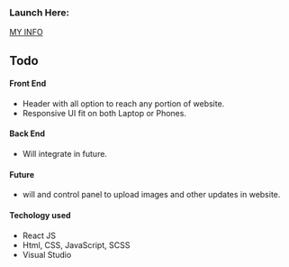 ### Launch Here:
[MY INFO](https://hexagonscaffolding.com/#/)

## Todo

#### Front End
* Header with all option to reach any portion of website.
* Responsive UI fit on both Laptop or Phones.

#### Back End
* Will integrate in future.

#### Future
* will and control panel to upload images and other updates in website.

#### Techology used
* React JS
* Html, CSS, JavaScript, SCSS
* Visual Studio
